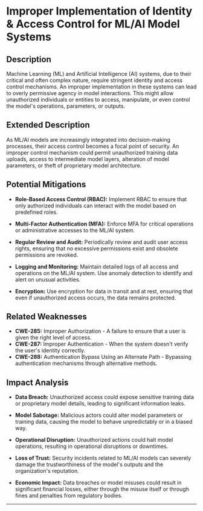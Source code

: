 # Improper Implementation of Identity & Access Control for ML/AI Model Systems

## Description
Machine Learning (ML) and Artificial Intelligence (AI) systems, due to their critical and often complex nature, require stringent identity and access control mechanisms. An improper implementation in these systems can lead to overly permissive agency in model interactions. This might allow unauthorized individuals or entities to access, manipulate, or even control the model's operations, parameters, or outputs.

## Extended Description
As ML/AI models are increasingly integrated into decision-making processes, their access control becomes a focal point of security. An improper control mechanism could permit unauthorized training data uploads, access to intermediate model layers, alteration of model parameters, or theft of proprietary model architecture.

## Potential Mitigations

- **Role-Based Access Control (RBAC):** Implement RBAC to ensure that only authorized individuals can interact with the model based on predefined roles.

- **Multi-Factor Authentication (MFA):** Enforce MFA for critical operations or administrative accesses to the ML/AI system.

- **Regular Review and Audit:** Periodically review and audit user access rights, ensuring that no excessive permissions exist and obsolete permissions are revoked.

- **Logging and Monitoring:** Maintain detailed logs of all access and operations on the ML/AI system. Use anomaly detection to identify and alert on unusual activities.

- **Encryption:** Use encryption for data in transit and at rest, ensuring that even if unauthorized access occurs, the data remains protected.

## Related Weaknesses

- **CWE-285:** Improper Authorization - A failure to ensure that a user is given the right level of access.
- **CWE-287:** Improper Authentication - When the system doesn't verify the user's identity correctly.
- **CWE-288:** Authentication Bypass Using an Alternate Path - Bypassing authentication mechanisms through alternative methods.

## Impact Analysis

- **Data Breach:** Unauthorized access could expose sensitive training data or proprietary model details, leading to significant information leaks.

- **Model Sabotage:** Malicious actors could alter model parameters or training data, causing the model to behave unpredictably or in a biased way.

- **Operational Disruption:** Unauthorized actions could halt model operations, resulting in operational disruptions or downtimes.

- **Loss of Trust:** Security incidents related to ML/AI models can severely damage the trustworthiness of the model's outputs and the organization's reputation.

- **Economic Impact:** Data breaches or model misuses could result in significant financial losses, either through the misuse itself or through fines and penalties from regulatory bodies.

---
